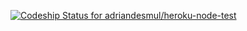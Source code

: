 [ ![Codeship Status for adriandesmul/heroku-node-test](https://codeship.io/projects/3b8e5640-3914-0132-0604-5aba7d7d63a3/status?branch=master)](https://codeship.io/projects/42148)
